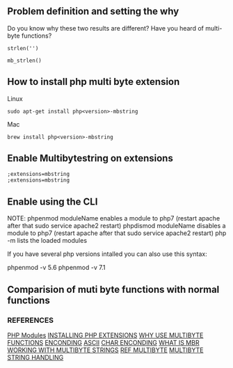 ## Problem definition and setting the why

Do you know why these two results are different? Have you heard of multi-byte functions?
```shell
strlen('')
```

```shell
mb_strlen()
```


## How to install php multi byte extension

Linux
```shell
sudo apt-get install php<version>-mbstring
```

Mac

```shell
brew install php<version>-mbstring
```

## Enable Multibytestring on extensions

```shell
;extensions=mbstring
;extensions=mbstring
```


## Enable using the CLI

NOTE:
phpenmod moduleName enables a module to php7 (restart apache after that sudo service apache2 restart)
phpdismod moduleName disables a module to php7 (restart apache after that sudo service apache2 restart)
php -m lists the loaded modules

If you have several php versions intalled you can also use this syntax:

phpenmod -v 5.6 <modulename>
phpenmod -v 7.1 <modulename>


## Comparision of muti byte functions with normal functions

















### REFERENCES
[PHP Modules](https://tecadmin.net/enable-disable-php-modules-ubuntu/)
[INSTALLING PHP EXTENSIONS](https://www.sitepoint.com/install-php-extensions-source/)
[WHY USE MULTIBYTE FUNCTIONS](https://stackoverflow.com/questions/6722277/why-use-multibyte-string-functions-in-php)
[ENCONDING](http://kunststube.net/encoding/)
[ASCII](https://deliciousbrains.com/how-unicode-works/)
[CHAR ENCONDING](https://www.baeldung.com/java-char-encoding)
[WHAT IS MBR](https://www.interserver.net/tips/kb/what-is-mbstring-and-how-to-enable/)
[WORKING WITH MULTIBYTE STRINGS](https://www.sitepoint.com/working-with-multibyte-strings/)
[REF MULTIBYTE](http://www.alejandro.codina.nom.br/php-manual-br/ref.mbstring.html)
[MULTIBYTE STRING HANDLING](https://www.slideshare.net/Daniel_Rhodes/multibyte-string-handling-in-php)




